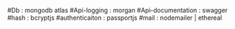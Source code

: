
#Db : mongodb atlas
#Api-logging : morgan
#Api-documentation : swagger
#hash : bcryptjs
#authenticaiton : passportjs
#mail : nodemailer | ethereal